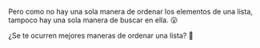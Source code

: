 Pero como no hay una sola manera de ordenar los elementos de una lista, tampoco hay una sola manera de buscar en ella. :open_mouth:

¿Se te ocurren mejores maneras de ordenar una lista? :thought_balloon: